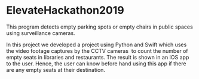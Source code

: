 # ElevateHackathon2019
This program detects empty parking spots or empty chairs in public spaces using surveillance cameras. 

In this project we developed a project using Python and Swift which uses the video footage captures by the CCTV cameras  to count the number of empty seats in libraries and restaurants. The result is shown in an IOS app to the user. Hence, the user can know before hand using this app if there are any empty seats at their destination.
